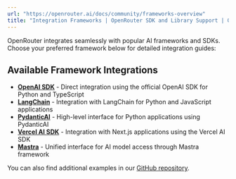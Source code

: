 ```yaml
---
url: "https://openrouter.ai/docs/community/frameworks-overview"
title: "Integration Frameworks | OpenRouter SDK and Library Support | OpenRouter | Documentation"
---
```


OpenRouter integrates seamlessly with popular AI frameworks and SDKs. Choose your preferred framework below for detailed integration guides:

## Available Framework Integrations

- **[OpenAI SDK](https://openrouter.ai/docs/community/openai-sdk)** \- Direct integration using the official OpenAI SDK for Python and TypeScript
- **[LangChain](https://openrouter.ai/docs/community/langchain)** \- Integration with LangChain for Python and JavaScript applications
- **[PydanticAI](https://openrouter.ai/docs/community/pydanticai)** \- High-level interface for Python applications using PydanticAI
- **[Vercel AI SDK](https://openrouter.ai/docs/community/vercel-ai-sdk)** \- Integration with Next.js applications using the Vercel AI SDK
- **[Mastra](https://openrouter.ai/docs/community/mastra)** \- Unified interface for AI model access through Mastra framework

You can also find additional examples in our [GitHub repository](https://github.com/OpenRouterTeam/openrouter-examples).